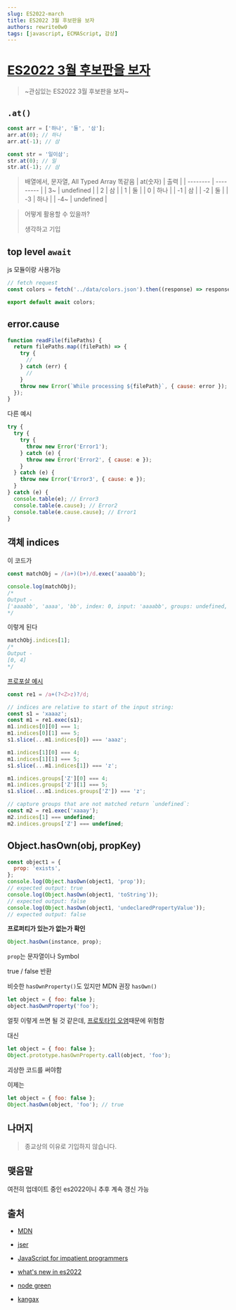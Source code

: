 ```yaml
---
slug: ES2022-march
title: ES2022 3월 후보판을 보자
authors: rewrite0w0
tags: [javascript, ECMAScript, 감상]
---
```


# [ES2022 3월 후보판을 보자](https://github.com/tc39/ecma262/releases/tag/es2022-candidate-2022-03)

> ~관심있는 ES2022 3월 후보판을 보자~

## `.at()`

```js
const arr = ['하나', '둘', '삼'];
arr.at(0); // 하나
arr.at(-1); // 삼

const str = '일이삼';
str.at(0); // 일
str.at(-1); // 삼
```

> 배열에서, 문자열, All Typed Array 똑같음
> | at(숫자) | 출력 |
> | -------- | --------- |
> | 3~ | undefined |
> | 2 | 삼 |
> | 1 | 둘 |
> | 0 | 하나 |
> | -1 | 삼 |
> | -2 | 둘 |
> | -3 | 하나 |
> | -4~ | undefined |

> 어떻게 활용할 수 있을까?
>
> 생각하고 기입

## top level `await`

js 모듈이랑 사용가능

```js
// fetch request
const colors = fetch('../data/colors.json').then((response) => response.json());

export default await colors;
```

## error.cause

```js
function readFile(filePaths) {
  return filePaths.map((filePath) => {
    try {
      //
    } catch (err) {
      //
    }
    throw new Error(`While processing ${filePath}`, { cause: error });
  });
}
```

다른 예시

```js
try {
  try {
    try {
      throw new Error('Error1');
    } catch (e) {
      throw new Error('Error2', { cause: e });
    }
  } catch (e) {
    throw new Error('Error3', { cause: e });
  }
} catch (e) {
  console.table(e); // Error3
  console.table(e.cause); // Error2
  console.table(e.cause.cause); // Error1
}
```

## 객체 indices

이 코드가

```js
const matchObj = /(a+)(b+)/d.exec('aaaabb');

console.log(matchObj);
/*
Output -
['aaaabb', 'aaaa', 'bb', index: 0, input: 'aaaabb', groups: undefined, indices: Array(3)]
*/
```

이렇게 된다

```js
matchObj.indices[1];
/*
Output - 
[0, 4]
*/
```

[프로포살 예시](https://github.com/tc39/proposal-regexp-match-indices)

```js
const re1 = /a+(?<Z>z)?/d;

// indices are relative to start of the input string:
const s1 = 'xaaaz';
const m1 = re1.exec(s1);
m1.indices[0][0] === 1;
m1.indices[0][1] === 5;
s1.slice(...m1.indices[0]) === 'aaaz';

m1.indices[1][0] === 4;
m1.indices[1][1] === 5;
s1.slice(...m1.indices[1]) === 'z';

m1.indices.groups['Z'][0] === 4;
m1.indices.groups['Z'][1] === 5;
s1.slice(...m1.indices.groups['Z']) === 'z';

// capture groups that are not matched return `undefined`:
const m2 = re1.exec('xaaay');
m2.indices[1] === undefined;
m2.indices.groups['Z'] === undefined;
```

## Object.hasOwn(obj, propKey)

```js
const object1 = {
  prop: 'exists',
};
console.log(Object.hasOwn(object1, 'prop'));
// expected output: true
console.log(Object.hasOwn(object1, 'toString'));
// expected output: false
console.log(Object.hasOwn(object1, 'undeclaredPropertyValue'));
// expected output: false
```

**프로퍼티가 있는가 없는가 확인**

```js
Object.hasOwn(instance, prop);
```

`prop`는 문자열이나 Symbol

true / false 반환

비슷한 `hasOwnProperty()`도 있지만 MDN 권장 `hasOwn()`

```js
let object = { foo: false };
object.hasOwnProperty('foo');
```

얼핏 이렇게 쓰면 될 것 같은데, [프로토타입 오염](https://sosukesuzuki.dev/posts/stage-3-object-hasown/)때문에 위험함

대신

```js
let object = { foo: false };
Object.prototype.hasOwnProperty.call(object, 'foo');
```

괴상한 코드를 써야함

이제는

```js
let object = { foo: false };
Object.hasOwn(object, 'foo'); // true
```

## 나머지

> 종교상의 이유로 기입하지 않습니다.

## 맺음말

여전히 업데이트 중인 es2022이니 추후 계속 갱신 가능

## 출처

- [MDN](https://developer.mozilla.org/)

- [jser](https://jser.info/2022/03/29/es2022-safari-technology-preview-142-storybook/)

- [JavaScript for impatient programmers](https://exploringjs.com/impatient-js)

- [what's new in es2022](https://dev.to/jasmin/whats-new-in-es2022-1de6)

- [node green](https://node.green/#ES2022)

- [kangax](https://kangax.github.io/compat-table/es2016plus/)

